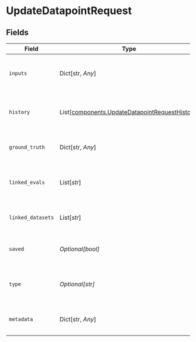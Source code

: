 # UpdateDatapointRequest


## Fields

| Field                                                                                                      | Type                                                                                                       | Required                                                                                                   | Description                                                                                                |
| ---------------------------------------------------------------------------------------------------------- | ---------------------------------------------------------------------------------------------------------- | ---------------------------------------------------------------------------------------------------------- | ---------------------------------------------------------------------------------------------------------- |
| `inputs`                                                                                                   | Dict[str, *Any*]                                                                                           | :heavy_minus_sign:                                                                                         | Arbitrary JSON object containing the inputs for the datapoint                                              |
| `history`                                                                                                  | List[[components.UpdateDatapointRequestHistory](../../models/components/updatedatapointrequesthistory.md)] | :heavy_minus_sign:                                                                                         | Conversation history associated with the datapoint                                                         |
| `ground_truth`                                                                                             | Dict[str, *Any*]                                                                                           | :heavy_minus_sign:                                                                                         | Expected output JSON object for the datapoint                                                              |
| `linked_evals`                                                                                             | List[*str*]                                                                                                | :heavy_minus_sign:                                                                                         | Ids of evaluations where the datapoint is included                                                         |
| `linked_datasets`                                                                                          | List[*str*]                                                                                                | :heavy_minus_sign:                                                                                         | Ids of all datasets that include the datapoint                                                             |
| `saved`                                                                                                    | *Optional[bool]*                                                                                           | :heavy_minus_sign:                                                                                         | Whether the datapoint is saved or detected                                                                 |
| `type`                                                                                                     | *Optional[str]*                                                                                            | :heavy_minus_sign:                                                                                         | session or event - specify the type of datapoint                                                           |
| `metadata`                                                                                                 | Dict[str, *Any*]                                                                                           | :heavy_minus_sign:                                                                                         | Any additional metadata for the datapoint                                                                  |